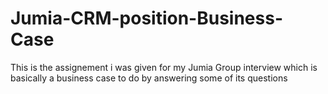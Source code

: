 # Jumia-CRM-position-Business-Case
This is the assignement i was given for my Jumia Group interview which is basically a business case to do by answering some of its questions
